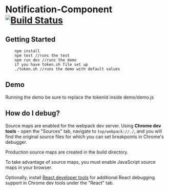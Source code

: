 # Notification-Component [![Build Status](https://travis-ci.org/Pearson-Higher-Ed/notification-component.svg?branch=master)](https://travis-ci.org/Pearson-Higher-Ed/notification-component)

## Getting Started

```
    npm install 
    npm test //runs the test
    npm run dev //runs the demo
    if you have token.sh file set up
    ./token.sh //runs the demo with default values
```

## Demo

Running the demo be sure to replace the tokenId inside demo/demo.js

## How do I debug?

Source maps are enabled for the webpack dev server. Using **Chrome dev tools** - open the "Sources" tab, navigate to 
`top/webpack://./`, and you will find the original source files for which you can set breakpoints in Chrome's debugger.

Production source maps are created in the build directory.

To take advantage of source maps, you must enable JavaScript source maps in your browser.

Optionally, install [React developer tools](https://chrome.google.com/webstore/detail/react-developer-tools/fmkadmapgofadopljbjfkapdkoienihi?hl=en)
for additional React debugging support in Chrome dev tools under the "React" tab.
